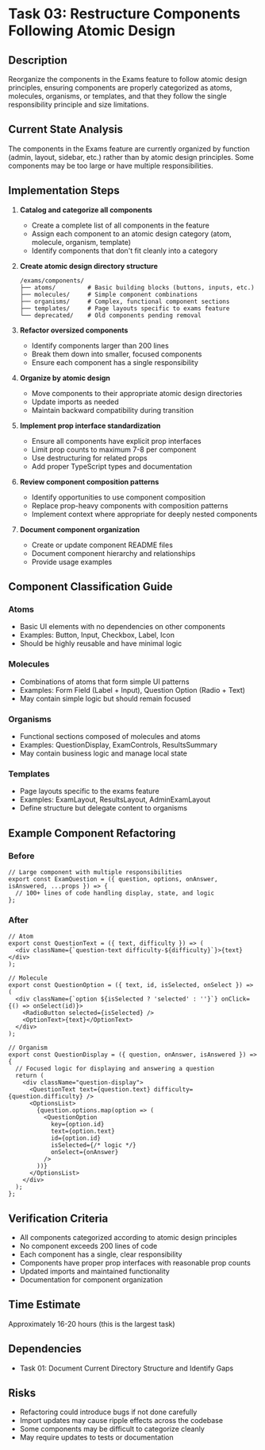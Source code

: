 # Task 03: Restructure Components Following Atomic Design

## Description
Reorganize the components in the Exams feature to follow atomic design principles, ensuring components are properly categorized as atoms, molecules, organisms, or templates, and that they follow the single responsibility principle and size limitations.

## Current State Analysis
The components in the Exams feature are currently organized by function (admin, layout, sidebar, etc.) rather than by atomic design principles. Some components may be too large or have multiple responsibilities.

## Implementation Steps

1. **Catalog and categorize all components**
   - Create a complete list of all components in the feature
   - Assign each component to an atomic design category (atom, molecule, organism, template)
   - Identify components that don't fit cleanly into a category

2. **Create atomic design directory structure**
   ```
   /exams/components/
   ├── atoms/         # Basic building blocks (buttons, inputs, etc.)
   ├── molecules/     # Simple component combinations
   ├── organisms/     # Complex, functional component sections
   ├── templates/     # Page layouts specific to exams feature
   └── deprecated/    # Old components pending removal
   ```

3. **Refactor oversized components**
   - Identify components larger than 200 lines
   - Break them down into smaller, focused components
   - Ensure each component has a single responsibility

4. **Organize by atomic design**
   - Move components to their appropriate atomic design directories
   - Update imports as needed
   - Maintain backward compatibility during transition

5. **Implement prop interface standardization**
   - Ensure all components have explicit prop interfaces
   - Limit prop counts to maximum 7-8 per component
   - Use destructuring for related props
   - Add proper TypeScript types and documentation

6. **Review component composition patterns**
   - Identify opportunities to use component composition
   - Replace prop-heavy components with composition patterns
   - Implement context where appropriate for deeply nested components

7. **Document component organization**
   - Create or update component README files
   - Document component hierarchy and relationships
   - Provide usage examples

## Component Classification Guide

### Atoms
- Basic UI elements with no dependencies on other components
- Examples: Button, Input, Checkbox, Label, Icon
- Should be highly reusable and have minimal logic

### Molecules
- Combinations of atoms that form simple UI patterns
- Examples: Form Field (Label + Input), Question Option (Radio + Text)
- May contain simple logic but should remain focused

### Organisms
- Functional sections composed of molecules and atoms
- Examples: QuestionDisplay, ExamControls, ResultsSummary
- May contain business logic and manage local state

### Templates
- Page layouts specific to the exams feature
- Examples: ExamLayout, ResultsLayout, AdminExamLayout
- Define structure but delegate content to organisms

## Example Component Refactoring

### Before
```tsx
// Large component with multiple responsibilities
export const ExamQuestion = ({ question, options, onAnswer, isAnswered, ...props }) => {
  // 100+ lines of code handling display, state, and logic
};
```

### After
```tsx
// Atom
export const QuestionText = ({ text, difficulty }) => (
  <div className={`question-text difficulty-${difficulty}`}>{text}</div>
);

// Molecule
export const QuestionOption = ({ text, id, isSelected, onSelect }) => (
  <div className={`option ${isSelected ? 'selected' : ''}`} onClick={() => onSelect(id)}>
    <RadioButton selected={isSelected} />
    <OptionText>{text}</OptionText>
  </div>
);

// Organism
export const QuestionDisplay = ({ question, onAnswer, isAnswered }) => {
  // Focused logic for displaying and answering a question
  return (
    <div className="question-display">
      <QuestionText text={question.text} difficulty={question.difficulty} />
      <OptionsList>
        {question.options.map(option => (
          <QuestionOption
            key={option.id}
            text={option.text}
            id={option.id}
            isSelected={/* logic */}
            onSelect={onAnswer}
          />
        ))}
      </OptionsList>
    </div>
  );
};
```

## Verification Criteria
- All components categorized according to atomic design principles
- No component exceeds 200 lines of code
- Each component has a single, clear responsibility
- Components have proper prop interfaces with reasonable prop counts
- Updated imports and maintained functionality
- Documentation for component organization

## Time Estimate
Approximately 16-20 hours (this is the largest task)

## Dependencies
- Task 01: Document Current Directory Structure and Identify Gaps

## Risks
- Refactoring could introduce bugs if not done carefully
- Import updates may cause ripple effects across the codebase
- Some components may be difficult to categorize cleanly
- May require updates to tests or documentation
